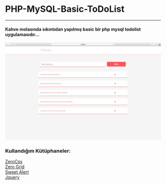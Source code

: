 # PHP-MySQL-Basic-ToDoList
----------

#### Kahve molasında sıkıntıdan yapılmış basic bir php mysql todolist uygulamasıdır...

![](https://raw.githubusercontent.com/muhammedzaimtr/PHP-MySQL-Basic-ToDoList/master/screenshoot/ss.jpg)

### Kullandığım Kütüphaneler:

[ZeroCss](https://github.com/muhammedzaimtr/ZeroCss "ZeroCss")   
[Zero Grid](https://github.com/muhammedzaimtr/Zero-Grid "ZERO GRİD")   
[Sweet Alert](https://limonte.github.io/sweetalert2/ "Sweet Alert")   
[Jquery](https://jquery.com/ "Jquery")
